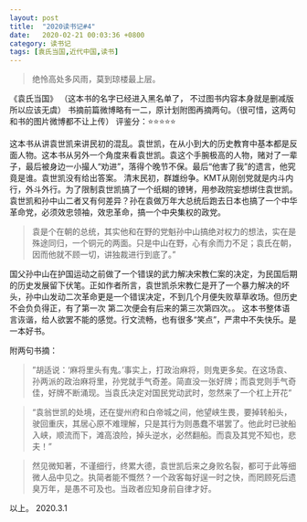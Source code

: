 ```yaml
---
layout: post
title:  "2020读书记#4"
date:   2020-02-21 00:03:36 +0800
category: 读书记
tags: [袁氏当国,近代中国,读书]
---
```


> 绝怜高处多风雨，莫到琼楼最上层。  

《袁氏当国》
（这本书的名字已经进入黑名单了，
不过图书内容本身就是删减版所以应该无虞）
书摘前篇微博略有一二，原计划附图再摘两句。（很可惜，这两句和书的图片微博都不让上传）
评鉴分：⭐️⭐️⭐️⭐️⭐️

这本书从讲袁世凯来讲民初的混乱。袁世凯，在从小到大的历史教育中基本都是反面人物。这本书从另外一个角度来看袁世凯。袁这个手腕极高的人物，赌对了一辈子，最后被身边一小撮人“劝进”，落得个晚节不保。最后“他害了我”的遗言，他究竟是谁。袁世凯没有给出答案。
清末民初，群雄纷争。KMT从刚创党就是内斗内行，外斗外行。为了限制袁世凯搞了一个纸糊的镣铐，用参政院妄想绑住袁世凯。
袁世凯和孙中山二者又有何差异？孙在袁做万年大总统后跑去日本也搞了一个中华革命党，必须效忠领袖，效忠革命，搞一个中央集权的政党。


> 袁是个在朝的总统，其实他和在野的党魁孙中山搞绝对权力的想法，实在是殊途同归，一个铜元的两面。只是中山在野，心有余而力不足；袁氏在朝，因而他就不顾一切，讲独裁进行到底了。”  

国父孙中山在护国运动之前做了一个错误的武力解决宋教仁案的决定，为民国后期的历史发展留下伏笔。正如作者所言，袁世凯杀宋教仁是开了一个暴力解决的坏头，孙中山发动二次革命更是一个错误决定，不到几个月便失败草草收场。但历史不会负负得正，有了第一次 第二次便会有后来的第三次第四次。。
这本书整体语言诙谐，给人欲罢不能的感觉。行文流畅，也有很多“笑点”，严肃中不失快乐。是一本好书。

附两句书摘：
>  ”胡适说：‘麻将里头有鬼。’事实上，打政治麻将，则鬼更多矣。在这场袁、孙两派的政治麻将里，孙党就手气奇差。简直没一张好牌；而袁党则手气奇佳，好牌不断涌现。当袁氏决定对国民党动武时，忽然来了一个杠上开花”  

> “袁翁世凯的处境，还在燮州府和白帝城之间，他望峡生畏，要掉转船头，驶回重庆，其居心原不难理解，只是其行为则愚蠢不堪罢了。他此时已驶船入峡，顺流而下，滩高浪险，掉头逆水，必然翻船。而袁及其党不知也，悲夫！”  

> 然见微知著，不谨细行，终累大德，袁世凯后来之身败名裂，都可于此等细微人品中见之。执简者能不慨然？一个政客每好逞一时之快，而罔顾死后遗臭万年，是愚不可及也。当政者应知身前自律才好。  

以上。
2020.3.1
